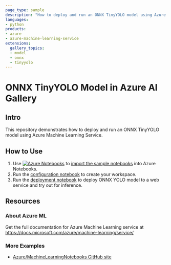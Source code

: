 ```yaml
---
page_type: sample
description: "How to deploy and run an ONNX TinyYOLO model using Azure Machine Learning Service."
languages:
- python
products:
- azure
- azure-machine-learning-service
extensions:
  gallery_topics:
  - model
  - onnx
  - tinyyolo
---
```


# ONNX TinyYOLO Model in Azure AI Gallery

## Intro

This repository demonstrates how to deploy and run an ONNX TinyYOLO model using Azure Machine Learning Service.

## How to Use

1. Use [![Azure Notebooks](https://notebooks.azure.com/launch.png)](https://notebooks.azure.com/import/gh/Azure-Samples/AI-Gallery-TinyYolo) to [import the sample notebooks](https://notebooks.azure.com/import/gh/Azure-Samples/AI-Gallery-TinyYolo) into Azure Notebooks.
2. Run the [configuration notebook](src/configuration.ipynb) to create your workspace. 
3. Run the [deployment notebook](src/deploy-onnx-yolo-model.ipynb) to deploy ONNX YOLO model to a web service and try out for inference.

## Resources


### About Azure ML
Get the full documentation for Azure Machine Learning service at https://docs.microsoft.com/azure/machine-learning/service/

### More Examples
 * [Azure/MachineLearningNotebooks GitHub site](https://github.com/Azure/MachineLearningNotebooks)
